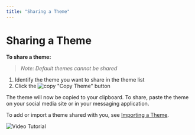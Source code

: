 ```yaml
---
title: "Sharing a Theme"
---
```


# Sharing a Theme

**To share a theme:**
> *Note: Default themes cannot be shared*

1. Identify the theme you want to share in the theme list
2. Click the ![copy](https://imgur.com/Mt7sj6C.png) "Copy Theme" button

The theme will now be copied to your clipboard. To share, paste the theme on your social media site or in your messaging application.

To add or import a theme shared with you, see [Importing a Theme](Importing-a-Theme).

![Video Tutorial](https://i.imgur.com/iLqDq2r.gif)